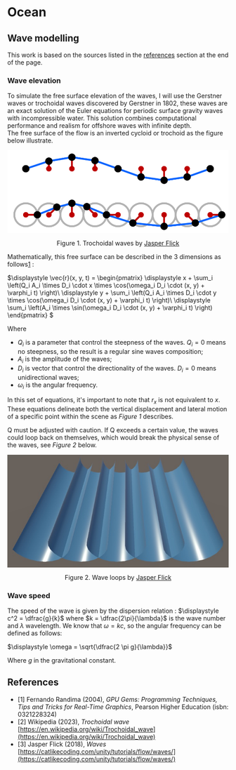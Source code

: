 # Ocean

## Wave modelling
This work is based on the sources listed in the [references](#references) section at the end of the page.

### Wave elevation

To simulate the free surface elevation of the waves, I will use the Gerstner waves or trochoidal waves discovered by Gerstner in 1802, these waves are an exact solution of the Euler equations for periodic surface gravity waves with incompressible water. This solution combines computational performance and realism for offshore waves with infinite depth.  
The free surface of the flow is an inverted cycloid or trochoid as the figure below illustrate.


<p align="center">
    <img align="center" src="images/sine-gerstner.png" width=800 title="Trochoidal wave" alt="Trochoidal wave">
</p>
<p align="center">
    Figure 1. Trochoidal waves by <a href="https://catlikecoding.com/jasper-flick/">Jasper Flick</a>
</p>

Mathematically, this free surface can be described in the 3 dimensions as follows[1](#references) :

$\displaystyle
\vec{r}(x, y, t) = 
\begin{pmatrix}
\displaystyle x + \sum_i \left(Q_i A_i \times D_i \cdot x \times \cos(\omega_i D_i \cdot (x, y) + \varphi_i t) \right)\\
\displaystyle y + \sum_i \left(Q_i A_i \times D_i \cdot y \times \cos(\omega_i D_i \cdot (x, y) + \varphi_i t) \right)\\
\displaystyle \sum_i \left(A_i \times \sin(\omega_i D_i \cdot (x, y) + \varphi_i t) \right)
\end{pmatrix}
$

Where
- $Q_i$ is a parameter that control the steepness of the waves. $Q_i = 0$ means no steepness, so the result is a regular sine waves composition;
- $A_i$ is the amplitude of the waves;
- $D_i$ is vector that control the directionality of the waves. $D_i = 0$ means unidirectional waves;
- $\omega_i$ is the angular frequency.

In this set of equations, it's important to note that $r_x$​ is not equivalent to $x$. These equations delineate both the vertical displacement and lateral motion of a specific point within the scene as *Figure 1* describes.  

Q must be adjusted with caution. If Q exceeds a certain value, the waves could loop back on themselves, which would break the physical sense of the waves, see *Figure 2* below.  

<p align="center">
    <img align="center" src="images/wave-loops.jpg" width=800 title="Wave loops" alt="Wave loops">
</p>
<p align="center">
    Figure 2. Wave loops by <a href="https://catlikecoding.com/jasper-flick/">Jasper Flick</a>
</p>

### Wave speed

The speed of the wave is given by the dispersion relation : $\displaystyle c^2 = \dfrac{g}{k}$ where $k = \dfrac{2\pi}{\lambda}$ is the wave number and $\lambda$ wavelength. We know that $\omega = kc$, so the angular frequency can be defined as follows:  

$\displaystyle \omega = \sqrt{\dfrac{2 \pi g}{\lambda}}$

Where $g$ in the gravitational constant.












## References

- [1] Fernando Randima (2004), *GPU Gems: Programming Techniques, Tips and Tricks for Real-Time Graphics*, Pearson Higher Education (isbn: 0321228324)
- [2] Wikipedia (2023), *Trochoidal wave* [https://en.wikipedia.org/wiki/Trochoidal_wave](https://en.wikipedia.org/wiki/Trochoidal_wave)
- [3] Jasper Flick (2018), *Waves* [https://catlikecoding.com/unity/tutorials/flow/waves/](https://catlikecoding.com/unity/tutorials/flow/waves/)